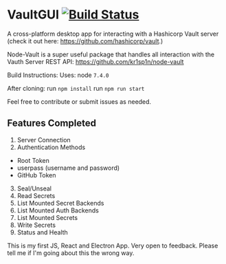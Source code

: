 # VaultGUI [![Build Status](https://travis-ci.org/jonsavage/VaultGUI.svg?branch=master)](https://travis-ci.org/jonsavage/VaultGUI)

A cross-platform desktop app for interacting with a Hashicorp Vault server (check it out here: https://github.com/hashicorp/vault.)

Node-Vault is a super useful package that handles all interaction with the Vauth Server REST API: https://github.com/kr1sp1n/node-vault

Build Instructions:
Uses: node `7.4.0`

After cloning:
run `npm install`
run `npm run start` 

Feel free to contribute or submit issues as needed.

## Features Completed
1. Server Connection
2. Authentication Methods
 * Root Token
 * userpass (username and password)
 * GitHub Token
3. Seal/Unseal
4. Read Secrets
5. List Mounted Secret Backends
6. List Mounted Auth Backends
7. List Mounted Secrets
8. Write Secrets
9. Status and Health

This is my first JS, React and Electron App. Very open to feedback. Please tell me if I'm going about this the wrong way.
